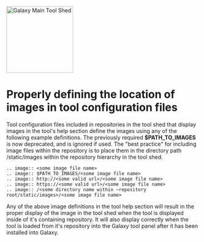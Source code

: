 <div class='center'> <a href='http://toolshed.g2.bx.psu.edu'><img src="/src/Images/Logos/ToolShed.jpg" alt="Galaxy Main Tool Shed" height="174" /></a> </div>

# Properly defining the location of images in tool configuration files

Tool configuration files included in repositories in the tool shed that display images in the tool's help section define the images using any of the following example definitions.  The previously required **$PATH_TO_IMAGES** is now deprecated, and is ignored if used.  The "best practice" for including image files within the repository is to place them in the directory path <repository root>/static/images within the repository hierarchy in the tool shed.

```
.. image:: <some image file name>
.. image:: $PATH_TO_IMAGES/<some image file name>
.. image:: http://<some valid url>/<some image file name>
.. image:: https://<some valid url>/<some image file name>
.. image:: /<some directory name within ~repository root/static/images>/<some image file name>
```


Any of the above image definitions in the tool help section will result in the proper display of the image in the tool shed when the tool is displayed inside of it's containing repository.  It will also display correctly when the tool is loaded from it's repository into the Galaxy tool panel after it has been installed into Galaxy.
